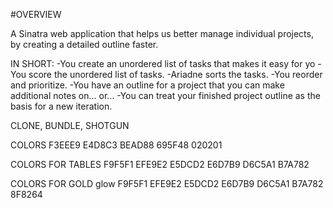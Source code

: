 #OVERVIEW

A Sinatra web application that helps us better manage individual projects, by creating a detailed outline faster.

IN SHORT:
-You create an unordered list of tasks that makes it easy for yo
-You score the unordered list of tasks.
-Ariadne sorts the tasks.
-You reorder and prioritize.
-You have an outline for a project that you can make additional notes on...
  or...
-You can treat your finished project outline as the basis for a new iteration.

CLONE, BUNDLE, SHOTGUN

COLORS
F3EEE9
E4D8C3
BEAD88
695F48
020201

COLORS FOR TABLES
F9F5F1
EFE9E2
E5DCD2
E6D7B9
D6C5A1
B7A782

COLORS FOR GOLD glow
F9F5F1
EFE9E2
E5DCD2
E6D7B9
D6C5A1
B7A782
8F8264

